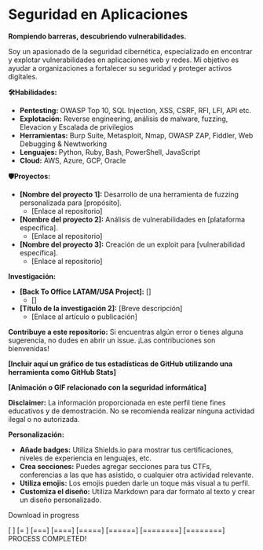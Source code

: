 # **Seguridad en Aplicaciones** ️

**Rompiendo barreras, descubriendo vulnerabilidades.**

Soy un apasionado de la seguridad cibernética, especializado en encontrar y explotar vulnerabilidades en aplicaciones web y redes. Mi objetivo es ayudar a organizaciones a fortalecer su seguridad y proteger activos digitales.

**🛠️Habilidades:**
* **Pentesting:** OWASP Top 10, SQL Injection, XSS, CSRF, RFI, LFI, API etc.
* **Explotación:** Reverse engineering, análisis de malware, fuzzing, Elevacion y Escalada de privilegios
* **Herramientas:** Burp Suite, Metasploit, Nmap, OWASP ZAP, Fiddler, Web Debugging & Newtworking
* **Lenguajes:** Python, Ruby, Bash, PowerShell, JavaScript
* **Cloud:** AWS, Azure, GCP, Oracle

**🛡️Proyectos:**
* **[Nombre del proyecto 1]:** Desarrollo de una herramienta de fuzzing personalizada para [propósito].
    * [Enlace al repositorio]
* **[Nombre del proyecto 2]:** Análisis de vulnerabilidades en [plataforma específica].
    * [Enlace al repositorio]
* **[Nombre del proyecto 3]:** Creación de un exploit para [vulnerabilidad específica].
    * [Enlace al repositorio]

**Investigación:**
* **[Back To Office LATAM/USA Project]:** []
    * []
* **[Título de la investigación 2]:** [Breve descripción]
    * [Enlace al artículo o publicación]



**Contribuye a este repositorio:**
Si encuentras algún error o tienes alguna sugerencia, no dudes en abrir un issue. ¡Las contribuciones son bienvenidas!

**[Incluir aquí un gráfico de tus estadísticas de GitHub utilizando una herramienta como GitHub Stats]**

**[Animación o GIF relacionado con la seguridad informática]**

**Disclaimer:** La información proporcionada en este perfil tiene fines educativos y de demostración. No se recomienda realizar ninguna actividad ilegal o no autorizada. 

**Personalización:**

* **Añade badges:** Utiliza Shields.io para mostrar tus certificaciones, niveles de experiencia en lenguajes, etc.
* **Crea secciones:** Puedes agregar secciones para tus CTFs, conferencias a las que has asistido, o cualquier otra actividad relevante.
* **Utiliza emojis:** Los emojis pueden darle un toque más visual a tu perfil.
* **Customiza el diseño:** Utiliza Markdown para dar formato al texto y crear un diseño personalizado.

Download in progress

[   ]
 [=  ]
  [===]
   [====]
    [=====]
     [======]
      [========]
       [========]
        PROCESS COMPLETED!
